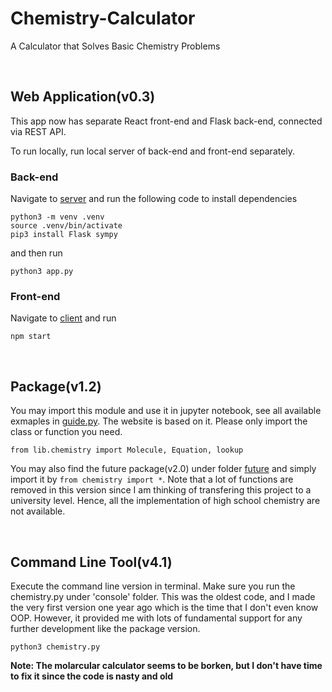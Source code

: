 # Chemistry-Calculator

A Calculator that Solves Basic Chemistry Problems

<br>

## Web Application(v0.3)

This app now has separate React front-end and Flask back-end, connected via REST API.

To run locally, run local server of back-end and front-end separately.

### Back-end
Navigate to [server](server) and run the following code to install dependencies
```shell
python3 -m venv .venv
source .venv/bin/activate
pip3 install Flask sympy
```

and then run
```shell
python3 app.py
```

### Front-end
Navigate to [client](client) and run
```shell
npm start
```

<br>

## Package(v1.2)

You may import this module and use it in jupyter notebook, see all available exmaples in [guide.py](server/guide.py). The website is based on it. Please only import the class or function you need.

```python3
from lib.chemistry import Molecule, Equation, lookup
```

You may also find the future package(v2.0) under folder [future](future) and simply import it by `from chemistry import *`. Note that a lot of functions are removed in this version since I am thinking of transfering this project to a university level. Hence, all the implementation of high school chemistry are not available.

<br>

## Command Line Tool(v4.1)

Execute the command line version in terminal. Make sure you run the chemistry.py under 'console' folder. This was the oldest code, and I made the very first version one year ago which is the time that I don't even know OOP. However, it provided me with lots of fundamental support for any further development like the package version.

```shell
python3 chemistry.py
```

**Note: The molarcular calculator seems to be borken, but I don't have time to fix it since the code is nasty and old**
